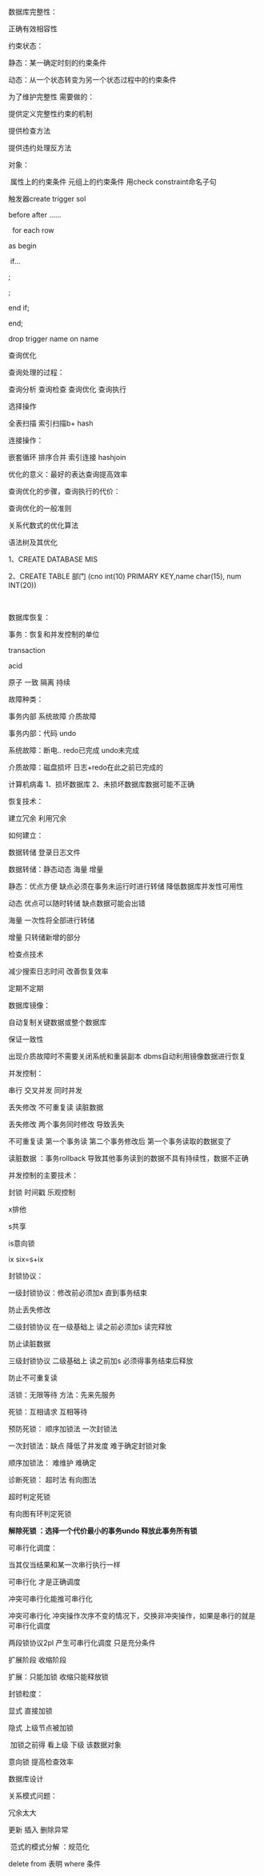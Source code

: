 数据库完整性：

正确有效相容性

约束状态：

静态：某一确定时刻的约束条件

动态：从一个状态转变为另一个状态过程中的约束条件



为了维护完整性 需要做的：

提供定义完整性约束的机制

提供检查方法

提供违约处理反方法





对象：

 属性上的约束条件 元组上的约束条件 用check  constraint命名子句





触发器create trigger sol

before after ......

        for each row

as begin

 if...

;

;

end if;

end;



drop trigger name on name





查询优化



查询处理的过程：

查询分析 查询检查 查询优化 查询执行



选择操作

全表扫描 索引扫描b+ hash

连接操作：

嵌套循环 排序合并 索引连接 hashjoin







优化的意义：最好的表达查询提高效率



查询优化的步骤，查询执行的代价：



查询优化的一般准则

关系代数式的优化算法

语法树及其优化























1、CREATE DATABASE MIS

2、CREATE TABLE 部门 (cno int(10) PRIMARY KEY,name char(15), num INT(20))

 





数据库恢复：

事务：恢复和并发控制的单位

transaction

acid

原子 一致 隔离 持续

故障种类：

事务内部 系统故障 介质故障

事务内部：代码  undo

系统故障：断电.. redo已完成 undo未完成

介质故障：磁盘损坏 日志+redo在此之前已完成的

计算机病毒 1、损坏数据库 2、未损坏数据库数据可能不正确



恢复技术：

建立冗余 利用冗余



如何建立：

数据转储 登录日志文件

数据转储：静态动态 海量 增量

静态：优点方便 缺点必须在事务未运行时进行转储 降低数据库并发性可用性

动态 优点可以随时转储 缺点数据可能会出错

海量 一次性将全部进行转储

增量 只转储新增的部分



检查点技术

减少搜索日志时间  改善恢复效率

定期不定期



数据库镜像：

自动复制关键数据或整个数据库

保证一致性

出现介质故障时不需要关闭系统和重装副本 dbms自动利用镜像数据进行恢复







并发控制：

串行 交叉并发 同时并发

丢失修改 不可重复读 读脏数据



丢失修改 两个事务同时修改 导致丢失

不可重复读 第一个事务读 第二个事务修改后 第一个事务读取的数据变了

读脏数据 ：事务rollback 导致其他事务读到的数据不具有持续性，数据不正确





并发控制的主要技术：

封锁 时间戳 乐观控制



x排他

s共享

is意向锁

ix six=s+ix



封锁协议：

一级封锁协议：修改前必须加x 直到事务结束

防止丢失修改

二级封锁协议 在一级基础上 读之前必须加s 读完释放

防止读脏数据

三级封锁协议 二级基础上 读之前加s 必须得事务结束后释放

防止不可重复读





活锁：无限等待   方法：先来先服务

死锁：互相请求 互相等待

预防死锁： 顺序加锁法 一次封锁法

一次封锁法：缺点 降低了并发度 难于确定封锁对象

顺序加锁法： 难维护 难确定



诊断死锁： 超时法 有向图法

超时判定死锁

有向图有环判定死锁



**解除死锁 ：选择一个代价最小的事务undo 释放此事务所有锁**



可串行化调度：

当其仅当结果和某一次串行执行一样

可串行化 才是正确调度



冲突可串行化能推可串行化

冲突可串行化 冲突操作次序不变的情况下，交换非冲突操作，如果是串行的就是可串行化调度



两段锁协议2pl 产生可串行化调度 只是充分条件

扩展阶段 收缩阶段

扩展：只能加锁 收缩只能释放锁





封锁粒度：

显式  直接加锁

隐式  上级节点被加锁

 加锁之前得 看上级 下级 该数据对象



意向锁 提高检查效率













数据库设计

关系模式问题：

冗余太大

更新 插入 删除异常

 范式的模式分解 ：规范化





delete from 表明 where 条件

